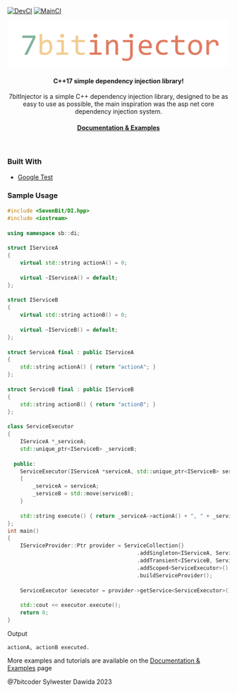 [![DevCI](https://github.com/7bitcoder/7bitinjector/actions/workflows/DevCI.yml/badge.svg?branch=dev)](https://github.com/7bitcoder/7bitinjector/actions/workflows/DevCI.yml)
[![MainCI](https://github.com/7bitcoder/7bitinjector/actions/workflows/MainCI.yml/badge.svg?branch=main)](https://github.com/7bitcoder/7bitinjector/actions/workflows/MainCI.yml)

<div align="center">

  <img src="Docs/_static/logo.svg" alt="logo" width="500" height="auto" />

  <h4>
    C++17 simple dependency injection library!
  </h4>

  <p>
    7bitInjector is a simple C++ dependency injection library, designed to be as easy to use as possible, the main inspiration was the asp net core dependency injection system. 
  </p>
   
<h4>
    <a href="https://7bitinjector.readthedocs.io/en/latest/index.html">Documentation & Examples</a>
</div>

<br />

### Built With

- [Google Test](https://github.com/google/googletest)

### Sample Usage

```cpp
#include <SevenBit/DI.hpp>
#include <iostream>

using namespace sb::di;

struct IServiceA
{
    virtual std::string actionA() = 0;

    virtual ~IServiceA() = default;
};

struct IServiceB
{
    virtual std::string actionB() = 0;

    virtual ~IServiceB() = default;
};

struct ServiceA final : public IServiceA
{
    std::string actionA() { return "actionA"; }
};

struct ServiceB final : public IServiceB
{
    std::string actionB() { return "actionB"; }
};

class ServiceExecutor
{
    IServiceA *_serviceA;
    std::unique_ptr<IServiceB> _serviceB;

  public:
    ServiceExecutor(IServiceA *serviceA, std::unique_ptr<IServiceB> serviceB)
    {
        _serviceA = serviceA;
        _serviceB = std::move(serviceB);
    }

    std::string execute() { return _serviceA->actionA() + ", " + _serviceB->actionB() + " executed."; }
};
int main()
{
    IServiceProvider::Ptr provider = ServiceCollection{}
                                         .addSingleton<IServiceA, ServiceA>()
                                         .addTransient<IServiceB, ServiceB>()
                                         .addScoped<ServiceExecutor>()
                                         .buildServiceProvider();

    ServiceExecutor &executor = provider->getService<ServiceExecutor>();

    std::cout << executor.execute();
    return 0;
}
```

Output

```console
actionA, actionB executed.
```

More examples and tutorials are available on the
[Documentation & Examples](https://7bitinjector.readthedocs.io/en/latest/index.html) page

@7bitcoder Sylwester Dawida 2023
